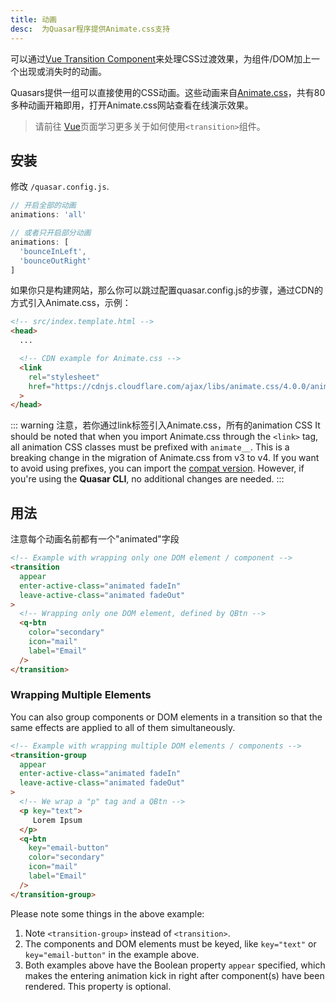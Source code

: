 ```yaml
---
title: 动画
desc:  为Quasar程序提供Animate.css支持
---
```

可以通过[Vue Transition Component](https://vuejs.org/api/built-in-components.html)来处理CSS过渡效果，为组件/DOM加上一个出现或消失时的动画。

Quasars提供一组可以直接使用的CSS动画。这些动画来自[Animate.css](https://animate.style/)，共有80多种动画开箱即用，打开Animate.css网站查看在线演示效果。

> 请前往 [Vue](https://vuejs.org/api/built-in-components.html#transition)页面学习更多关于如何使用`<transition>`组件。

## 安装
修改 `/quasar.config.js`.
```js
// 开启全部的动画
animations: 'all'

// 或者只开启部分动画
animations: [
  'bounceInLeft',
  'bounceOutRight'
]
```
如果你只是构建网站，那么你可以跳过配置quasar.config.js的步骤，通过CDN的方式引入Animate.css，示例：

```html
<!-- src/index.template.html -->
<head>
  ...

  <!-- CDN example for Animate.css -->
  <link
    rel="stylesheet"
    href="https://cdnjs.cloudflare.com/ajax/libs/animate.css/4.0.0/animate.min.css"
  >
</head>
```

::: warning
注意，若你通过link标签引入Animate.css，所有的animation CSS
It should be noted that when you import Animate.css through the `<link>` tag, all animation CSS classes must be prefixed with `animate__`. This is a breaking change in the migration of Animate.css from v3 to v4. If you want to avoid using prefixes, you can import the [compat version](https://animate.style/#migration). However, if you're using the **Quasar CLI**, no additional changes are needed.
:::

## 用法
注意每个动画名前都有一个"animated"字段

```html
<!-- Example with wrapping only one DOM element / component -->
<transition
  appear
  enter-active-class="animated fadeIn"
  leave-active-class="animated fadeOut"
>
  <!-- Wrapping only one DOM element, defined by QBtn -->
  <q-btn
    color="secondary"
    icon="mail"
    label="Email"
  />
</transition>
```

### Wrapping Multiple Elements
You can also group components or DOM elements in a transition so that the same effects are applied to all of them simultaneously.

```html
<!-- Example with wrapping multiple DOM elements / components -->
<transition-group
  appear
  enter-active-class="animated fadeIn"
  leave-active-class="animated fadeOut"
>
  <!-- We wrap a "p" tag and a QBtn -->
  <p key="text">
     Lorem Ipsum
  </p>
  <q-btn
    key="email-button"
    color="secondary"
    icon="mail"
    label="Email"
  />
</transition-group>
```

Please note some things in the above example:

1. Note `<transition-group>` instead of `<transition>`.
2. The components and DOM elements must be keyed, like `key="text"` or `key="email-button"` in the example above.
3. Both examples above have the Boolean property `appear` specified, which makes the entering animation kick in right after component(s) have been rendered. This property is optional.
